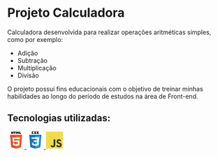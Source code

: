 <h1>Projeto Calculadora</h1>
<p>Calculadora desenvolvida para realizar operações aritméticas simples, como por exemplo:</p>
<ul>
<li>Adição</li>
<li>Subtração</li>
<li>Multiplicação</li>
<li>Divisão</li>
</ul>
<p>O projeto possui fins educacionais com o objetivo de treinar minhas habilidades ao longo do período de estudos na área de Front-end.</p>

<h2>Tecnologias utilizadas:</h2>
<a href="https://www.w3.org/html/" target="_blank" rel="noreferrer"> 
<img src="https://raw.githubusercontent.com/devicons/devicon/master/icons/html5/html5-original-wordmark.svg" alt="html5" width="40" height="40"/> 
</a> 
<a href="https://www.w3schools.com/css/" target="_blank" rel="noreferrer"> 
<img src="https://raw.githubusercontent.com/devicons/devicon/master/icons/css3/css3-original-wordmark.svg" alt="css3" width="40" height="40"/> 
</a> 
<a href="https://developer.mozilla.org/en-US/docs/Web/JavaScript" target="_blank" rel="noreferrer"> 
<img src="https://raw.githubusercontent.com/devicons/devicon/master/icons/javascript/javascript-original.svg" alt="javascript" width="40" height="40"/> 
</a> 